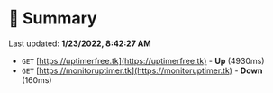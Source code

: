 # 📖 Summary
Last updated: **1/23/2022, 8:42:27 AM**

- `GET` [https://uptimerfree.tk](https://uptimerfree.tk) - **Up** (4930ms)
- `GET` [https://monitoruptimer.tk](https://monitoruptimer.tk) - **Down** (160ms)
